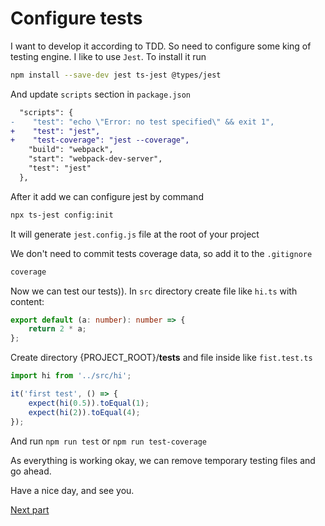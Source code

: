 # Configure tests

I want to develop it according to TDD.
So need to configure some king of testing engine.
I like to use `Jest`.
To install it run
```bash
npm install --save-dev jest ts-jest @types/jest
```

And update `scripts` section in `package.json`
```diff
  "scripts": {
-    "test": "echo \"Error: no test specified\" && exit 1",
+    "test": "jest",
+    "test-coverage": "jest --coverage",
    "build": "webpack",
    "start": "webpack-dev-server",
    "test": "jest"
  },
```

After it add we can configure jest by command
```bash
npx ts-jest config:init
```
It will generate `jest.config.js` file at the root of your project

We don't need to commit tests coverage data, so add it to the `.gitignore`
```js
coverage
```

Now we can test our tests)).
In `src` directory create file like `hi.ts` with content:
```ts
export default (a: number): number => {
    return 2 * a;
};
```

Create directory {PROJECT_ROOT}/__tests__
and file inside like `fist.test.ts`
```ts
import hi from '../src/hi';

it('first test', () => {
    expect(hi(0.5)).toEqual(1);
    expect(hi(2)).toEqual(4);
});
```

And run `npm run test` or `npm run test-coverage`

As everything is working okay, we can remove temporary testing files
and go ahead.  

Have a nice day, and see you.

[Next part](./2_1_first_class.md)
